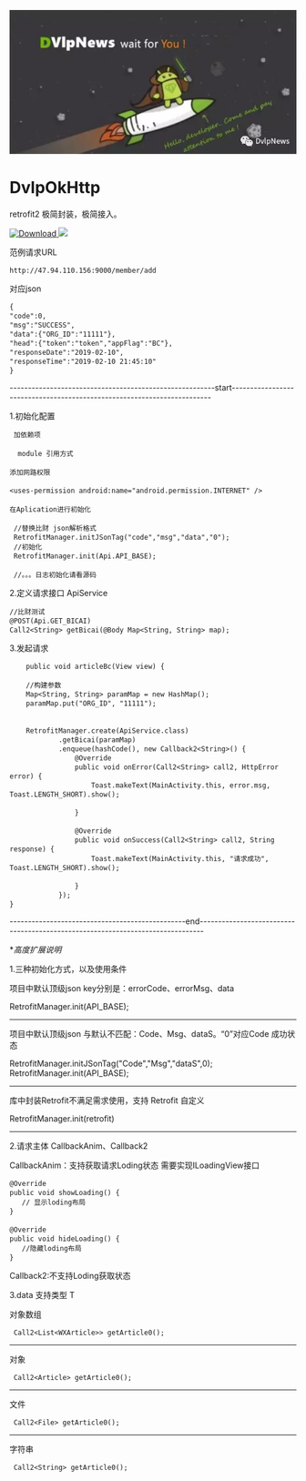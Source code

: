 
![image](https://github.com/dvlp-org/DvlpTinker/blob/master/app/src/main/res/raw/banner.jpg?raw=true)

# DvlpOkHttp


retrofit2 极简封装，极简接入。

[ ![Download](https://api.bintray.com/packages/dvlp-org/MyMoven/dvlpokhttp/images/download.svg?version=1.0.2) ](https://bintray.com/dvlp-org/MyMoven/dvlpokhttp/1.0.2/link)
 [![](https://jitpack.io/v/dvlp-org/DvlpOkHttp.svg)](https://jitpack.io/#dvlp-org/DvlpOkHttp)


 范例请求URL
 
    http://47.94.110.156:9000/member/add
 
 对应json
 
    {
    "code":0,
    "msg":"SUCCESS",
    "data":{"ORG_ID":"11111"},
    "head":{"token":"token","appFlag":"BC"},
    "responseDate":"2019-02-10",
    "responseTime":"2019-02-10 21:45:10"
    }



 --------------------------------------------------------start------------------------------------------------------------------------
 
1.初始化配置

     加依赖项
 
      module 引用方式
     
    添加网路权限
 
    <uses-permission android:name="android.permission.INTERNET" />

    在Aplication进行初始化

     //替换比财 json解析格式
     RetrofitManager.initJSonTag("code","msg","data","0");
     //初始化
     RetrofitManager.init(Api.API_BASE);
     
     //。。。日志初始化请看源码
    
2.定义请求接口 ApiService
    
    //比财测试
    @POST(Api.GET_BICAI)
    Call2<String> getBicai(@Body Map<String, String> map);
    
 3.发起请求 
   
        public void articleBc(View view) {

        //构建参数
        Map<String, String> paramMap = new HashMap();
        paramMap.put("ORG_ID", "11111");


        RetrofitManager.create(ApiService.class)
                .getBicai(paramMap)
                .enqueue(hashCode(), new Callback2<String>() {
                    @Override
                    public void onError(Call2<String> call2, HttpError error) {
                        Toast.makeText(MainActivity.this, error.msg, Toast.LENGTH_SHORT).show();

                    }

                    @Override
                    public void onSuccess(Call2<String> call2, String response) {
                        Toast.makeText(MainActivity.this, "请求成功", Toast.LENGTH_SHORT).show();

                    }
                });
    }


      
------------------------------------------------end-------------------------------------------------------------------------------




**高度扩展说明*

1.三种初始化方式，以及使用条件

项目中默认顶级json key分别是：errorCode、errorMsg、data

   RetrofitManager.init(API_BASE); 

---
项目中默认顶级json 与默认不匹配：Code、Msg、dataS。“0”对应Code 成功状态

   RetrofitManager.initJSonTag("Code","Msg","dataS",0);
   RetrofitManager.init(API_BASE); 

---
库中封装Retrofit不满足需求使用，支持 Retrofit 自定义

   RetrofitManager.init(retrofit)



---
2.请求主体 CallbackAnim、Callback2

 CallbackAnim：支持获取请求Loding状态
 需要实现ILoadingView接口
 
    @Override
    public void showLoading() {
       // 显示loding布局
    }

    @Override
    public void hideLoading() {
       //隐藏loding布局
    }
    
 Callback2:不支持Loding获取状态           
 
3.data 支持类型 T

  对象数组
  
     Call2<List<WXArticle>> getArticle0();
  
  ---
  对象
  
     Call2<Article> getArticle0();
   
   ---
  文件
  
     Call2<File> getArticle0();
     
   ---  
  字符串
  
     Call2<String> getArticle0();

